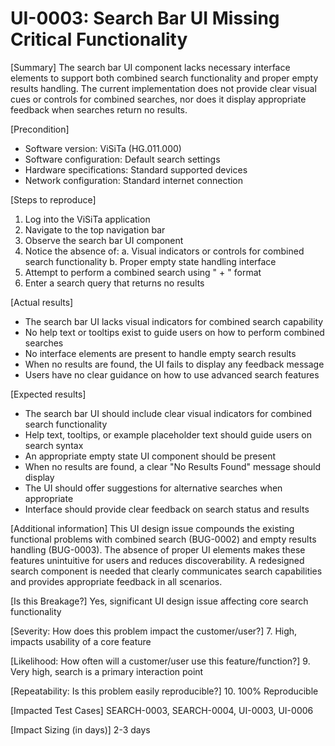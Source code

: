 # UI-0003: Search Bar UI Missing Critical Functionality

[Summary]
The search bar UI component lacks necessary interface elements to support both combined search functionality and proper empty results handling. The current implementation does not provide clear visual cues or controls for combined searches, nor does it display appropriate feedback when searches return no results.

[Precondition]

- Software version: ViSiTa (HG.011.000)
- Software configuration: Default search settings
- Hardware specifications: Standard supported devices
- Network configuration: Standard internet connection

[Steps to reproduce]

1. Log into the ViSiTa application
2. Navigate to the top navigation bar
3. Observe the search bar UI component
4. Notice the absence of:
   a. Visual indicators or controls for combined search functionality
   b. Proper empty state handling interface
5. Attempt to perform a combined search using "<Store> + <Product>" format
6. Enter a search query that returns no results

[Actual results]

- The search bar UI lacks visual indicators for combined search capability
- No help text or tooltips exist to guide users on how to perform combined searches
- No interface elements are present to handle empty search results
- When no results are found, the UI fails to display any feedback message
- Users have no clear guidance on how to use advanced search features

[Expected results]

- The search bar UI should include clear visual indicators for combined search functionality
- Help text, tooltips, or example placeholder text should guide users on search syntax
- An appropriate empty state UI component should be present
- When no results are found, a clear "No Results Found" message should display
- The UI should offer suggestions for alternative searches when appropriate
- Interface should provide clear feedback on search status and results

[Additional information]
This UI design issue compounds the existing functional problems with combined search (BUG-0002) and empty results handling (BUG-0003). The absence of proper UI elements makes these features unintuitive for users and reduces discoverability. A redesigned search component is needed that clearly communicates search capabilities and provides appropriate feedback in all scenarios.

[Is this Breakage?]
Yes, significant UI design issue affecting core search functionality

[Severity: How does this problem impact the customer/user?] 7. High, impacts usability of a core feature

[Likelihood: How often will a customer/user use this feature/function?] 9. Very high, search is a primary interaction point

[Repeatability: Is this problem easily reproducible?] 10. 100% Reproducible

[Impacted Test Cases]
SEARCH-0003, SEARCH-0004, UI-0003, UI-0006

[Impact Sizing (in days)]
2-3 days
